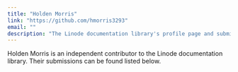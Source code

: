 ```yaml
---
title: "Holden Morris"
link: "https://github.com/hmorris3293"
email: ""
description: "The Linode documentation library's profile page and submission listing for Holden Morris"
---
```


Holden Morris is an independent contributor to the Linode documentation library. Their submissions can be found listed below.